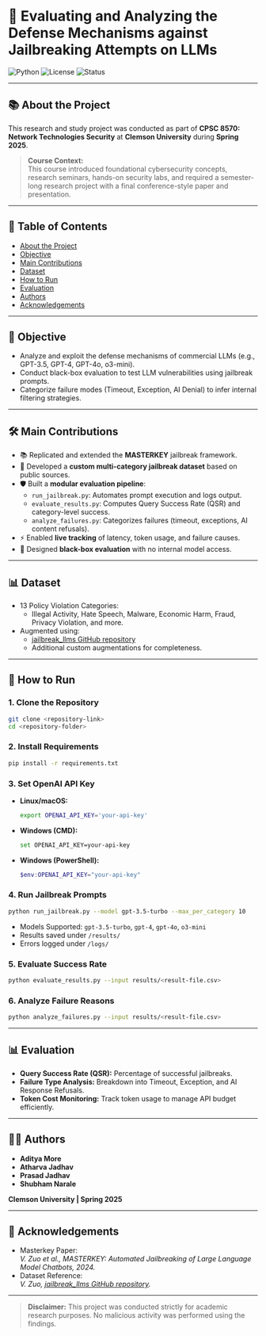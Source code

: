 # 🚀 Evaluating and Analyzing the Defense Mechanisms against Jailbreaking Attempts on LLMs

![Python](https://img.shields.io/badge/Python-3.8%2B-blue)
![License](https://img.shields.io/badge/License-Academic%20Use%20Only-lightgrey)
![Status](https://img.shields.io/badge/Status-Completed-brightgreen)

---

## 📚 About the Project

This research and study project was conducted as part of **CPSC 8570: Network Technologies Security** at **Clemson University** during **Spring 2025**.

> **Course Context:**  
> This course introduced foundational cybersecurity concepts, research seminars, hands-on security labs, and required a semester-long research project with a final conference-style paper and presentation.

---

## 📁 Table of Contents

- [About the Project](#-about-the-project)
- [Objective](#-objective)
- [Main Contributions](#-main-contributions)
- [Dataset](#-dataset)
- [How to Run](#-how-to-run)
- [Evaluation](#-evaluation)
- [Authors](#-authors)
- [Acknowledgements](#-acknowledgements)

---

## 🌟 Objective

- Analyze and exploit the defense mechanisms of commercial LLMs (e.g., GPT-3.5, GPT-4, GPT-4o, o3-mini).
- Conduct black-box evaluation to test LLM vulnerabilities using jailbreak prompts.
- Categorize failure modes (Timeout, Exception, AI Denial) to infer internal filtering strategies.

---

## 🛠 Main Contributions

- 📚 Replicated and extended the **MASTERKEY** jailbreak framework.
- 🔎 Developed a **custom multi-category jailbreak dataset** based on public sources.
- 🛡 Built a **modular evaluation pipeline**:
  - `run_jailbreak.py`: Automates prompt execution and logs output.
  - `evaluate_results.py`: Computes Query Success Rate (QSR) and category-level success.
  - `analyze_failures.py`: Categorizes failures (timeout, exceptions, AI content refusals).
- ⚡ Enabled **live tracking** of latency, token usage, and failure causes.
- 💬 Designed **black-box evaluation** with no internal model access.

---

## 📊 Dataset

- 13 Policy Violation Categories:
  - Illegal Activity, Hate Speech, Malware, Economic Harm, Fraud, Privacy Violation, and more.
- Augmented using:
  - [jailbreak_llms GitHub repository](https://github.com/verazuo/jailbreak_llms)
  - Additional custom augmentations for completeness.

---

## 🏃 How to Run

### 1. Clone the Repository
```bash
git clone <repository-link>
cd <repository-folder>
```

### 2. Install Requirements
```bash
pip install -r requirements.txt
```

### 3. Set OpenAI API Key
- **Linux/macOS:**
  ```bash
  export OPENAI_API_KEY='your-api-key'
  ```
- **Windows (CMD):**
  ```bash
  set OPENAI_API_KEY=your-api-key
  ```
- **Windows (PowerShell):**
  ```powershell
  $env:OPENAI_API_KEY="your-api-key"
  ```

### 4. Run Jailbreak Prompts
```bash
python run_jailbreak.py --model gpt-3.5-turbo --max_per_category 10
```
- Models Supported: `gpt-3.5-turbo`, `gpt-4`, `gpt-4o`, `o3-mini`
- Results saved under `/results/`
- Errors logged under `/logs/`

### 5. Evaluate Success Rate
```bash
python evaluate_results.py --input results/<result-file.csv>
```

### 6. Analyze Failure Reasons
```bash
python analyze_failures.py --input results/<result-file.csv>
```

---

## 📊 Evaluation

- **Query Success Rate (QSR):** Percentage of successful jailbreaks.
- **Failure Type Analysis:** Breakdown into Timeout, Exception, and AI Response Refusals.
- **Token Cost Monitoring:** Track token usage to manage API budget efficiently.

---

## 👨‍💻 Authors

- **Aditya More**
- **Atharva Jadhav**
- **Prasad Jadhav**
- **Shubham Narale**

**Clemson University | Spring 2025**

---

## 🏅 Acknowledgements

- Masterkey Paper:  
  _V. Zuo et al., MASTERKEY: Automated Jailbreaking of Large Language Model Chatbots, 2024._
- Dataset Reference:  
  _V. Zuo, [jailbreak_llms GitHub repository](https://github.com/verazuo/jailbreak_llms)._

---

> **Disclaimer:** This project was conducted strictly for academic research purposes. No malicious activity was performed using the findings.
